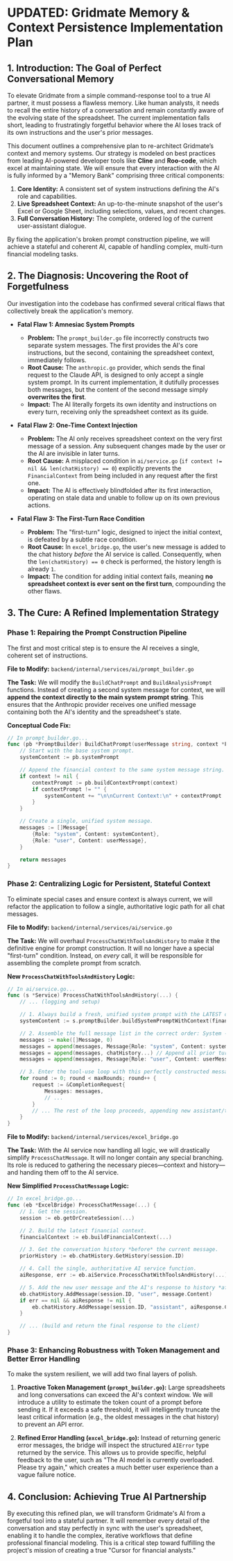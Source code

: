 # **UPDATED: Gridmate Memory & Context Persistence Implementation Plan**

## **1. Introduction: The Goal of Perfect Conversational Memory**

To elevate Gridmate from a simple command-response tool to a true AI partner, it must possess a flawless memory. Like human analysts, it needs to recall the entire history of a conversation and remain constantly aware of the evolving state of the spreadsheet. The current implementation falls short, leading to frustratingly forgetful behavior where the AI loses track of its own instructions and the user's prior messages.

This document outlines a comprehensive plan to re-architect Gridmate’s context and memory systems. Our strategy is modeled on best practices from leading AI-powered developer tools like **Cline** and **Roo-code**, which excel at maintaining state. We will ensure that every interaction with the AI is fully informed by a "Memory Bank" comprising three critical components:

1.  **Core Identity:** A consistent set of system instructions defining the AI's role and capabilities.
2.  **Live Spreadsheet Context:** An up-to-the-minute snapshot of the user's Excel or Google Sheet, including selections, values, and recent changes.
3.  **Full Conversation History:** The complete, ordered log of the current user-assistant dialogue.

By fixing the application's broken prompt construction pipeline, we will achieve a stateful and coherent AI, capable of handling complex, multi-turn financial modeling tasks.

## **2. The Diagnosis: Uncovering the Root of Forgetfulness**

Our investigation into the codebase has confirmed several critical flaws that collectively break the application's memory.

*   **Fatal Flaw 1: Amnesiac System Prompts**
    *   **Problem:** The `prompt_builder.go` file incorrectly constructs two separate system messages. The first provides the AI's core instructions, but the second, containing the spreadsheet context, immediately follows.
    *   **Root Cause:** The `anthropic.go` provider, which sends the final request to the Claude API, is designed to only accept a single system prompt. In its current implementation, it dutifully processes both messages, but the content of the second message simply **overwrites the first**.
    *   **Impact:** The AI literally forgets its own identity and instructions on every turn, receiving only the spreadsheet context as its guide.

*   **Fatal Flaw 2: One-Time Context Injection**
    *   **Problem:** The AI only receives spreadsheet context on the very first message of a session. Any subsequent changes made by the user or the AI are invisible in later turns.
    *   **Root Cause:** A misplaced condition in `ai/service.go` (`if context != nil && len(chatHistory) == 0`) explicitly prevents the `FinancialContext` from being included in any request after the first one.
    *   **Impact:** The AI is effectively blindfolded after its first interaction, operating on stale data and unable to follow up on its own previous actions.

*   **Fatal Flaw 3: The First-Turn Race Condition**
    *   **Problem:** The "first-turn" logic, designed to inject the initial context, is defeated by a subtle race condition.
    *   **Root Cause:** In `excel_bridge.go`, the user's new message is added to the chat history *before* the AI service is called. Consequently, when the `len(chatHistory) == 0` check is performed, the history length is already `1`.
    *   **Impact:** The condition for adding initial context fails, meaning **no spreadsheet context is ever sent on the first turn**, compounding the other flaws.

## **3. The Cure: A Refined Implementation Strategy**

### **Phase 1: Repairing the Prompt Construction Pipeline**

The first and most critical step is to ensure the AI receives a single, coherent set of instructions.

**File to Modify:** `backend/internal/services/ai/prompt_builder.go`

**The Task:** We will modify the `BuildChatPrompt` and `BuildAnalysisPrompt` functions. Instead of creating a second system message for context, we will **append the context directly to the main system prompt string**. This ensures that the Anthropic provider receives one unified message containing both the AI's identity and the spreadsheet's state.

**Conceptual Code Fix:**
```go
// In prompt_builder.go...
func (pb *PromptBuilder) BuildChatPrompt(userMessage string, context *FinancialContext) []Message {
    // Start with the base system prompt.
    systemContent := pb.systemPrompt

    // Append the financial context to the same system message string.
    if context != nil {
        contextPrompt := pb.buildContextPrompt(context)
        if contextPrompt != "" {
            systemContent += "\n\nCurrent Context:\n" + contextPrompt
        }
    }

    // Create a single, unified system message.
    messages := []Message{
        {Role: "system", Content: systemContent},
        {Role: "user", Content: userMessage},
    }

    return messages
}
```

### **Phase 2: Centralizing Logic for Persistent, Stateful Context**

To eliminate special cases and ensure context is always current, we will refactor the application to follow a single, authoritative logic path for all chat messages.

**File to Modify:** `backend/internal/services/ai/service.go`

**The Task:** We will overhaul `ProcessChatWithToolsAndHistory` to make it the definitive engine for prompt construction. It will no longer have a special "first-turn" condition. Instead, on *every* call, it will be responsible for assembling the complete prompt from scratch.

**New `ProcessChatWithToolsAndHistory` Logic:**
```go
// In ai/service.go...
func (s *Service) ProcessChatWithToolsAndHistory(...) {
    // ... (logging and setup)

    // 1. Always build a fresh, unified system prompt with the LATEST context.
    systemContent := s.promptBuilder.buildSystemPromptWithContext(financialContext)

    // 2. Assemble the full message list in the correct order: System -> History -> User.
    messages := make([]Message, 0)
    messages = append(messages, Message{Role: "system", Content: systemContent})
    messages = append(messages, chatHistory...) // Append all prior turns
    messages = append(messages, Message{Role: "user", Content: userMessage})

    // 3. Enter the tool-use loop with this perfectly constructed message list.
    for round := 0; round < maxRounds; round++ {
        request := &CompletionRequest{
            Messages: messages,
            // ...
        }
        // ... The rest of the loop proceeds, appending new assistant/tool messages
    }
}
```

**File to Modify:** `backend/internal/services/excel_bridge.go`

**The Task:** With the AI service now handling all logic, we will drastically simplify `ProcessChatMessage`. It will no longer contain any special branching. Its role is reduced to gathering the necessary pieces—context and history—and handing them off to the AI service.

**New Simplified `ProcessChatMessage` Logic:**
```go
// In excel_bridge.go...
func (eb *ExcelBridge) ProcessChatMessage(...) {
    // 1. Get the session.
    session := eb.getOrCreateSession(...)

    // 2. Build the latest financial context.
    financialContext := eb.buildFinancialContext(...)

    // 3. Get the conversation history *before* the current message.
    priorHistory := eb.chatHistory.GetHistory(session.ID)

    // 4. Call the single, authoritative AI service function.
    aiResponse, err := eb.aiService.ProcessChatWithToolsAndHistory(...)

    // 5. Add the new user message and the AI's response to history *after* the interaction is complete.
    eb.chatHistory.AddMessage(session.ID, "user", message.Content)
    if err == nil && aiResponse != nil {
        eb.chatHistory.AddMessage(session.ID, "assistant", aiResponse.Content)
    }

    // ... (build and return the final response to the client)
}
```

### **Phase 3: Enhancing Robustness with Token Management and Better Error Handling**

To make the system resilient, we will add two final layers of polish.

1.  **Proactive Token Management (`prompt_builder.go`):** Large spreadsheets and long conversations can exceed the AI's context window. We will introduce a utility to estimate the token count of a prompt before sending it. If it exceeds a safe threshold, it will intelligently truncate the least critical information (e.g., the oldest messages in the chat history) to prevent an API error.

2.  **Refined Error Handling (`excel_bridge.go`):** Instead of returning generic error messages, the bridge will inspect the structured `AIError` type returned by the service. This allows us to provide specific, helpful feedback to the user, such as "The AI model is currently overloaded. Please try again," which creates a much better user experience than a vague failure notice.

## **4. Conclusion: Achieving True AI Partnership**

By executing this refined plan, we will transform Gridmate's AI from a forgetful tool into a stateful partner. It will remember every detail of the conversation and stay perfectly in sync with the user's spreadsheet, enabling it to handle the complex, iterative workflows that define professional financial modeling. This is a critical step toward fulfilling the project's mission of creating a true "Cursor for financial analysts."